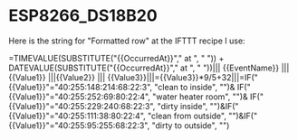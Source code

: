 # ESP8266_DS18B20

Here is the string for "Formatted row" at the IFTTT recipe I use:

=TIMEVALUE(SUBSTITUTE("{{OccurredAt}}"," at ", " ")) + DATEVALUE(SUBSTITUTE("{{OccurredAt}}"," at ", " "))||| {{EventName}} ||| {{Value1}} |||{{Value2}} ||| {{Value3}}|||={{Value3}}*9/5+32|||=IF("{{Value1}}"="40:255:148:214:68:22:3", "clean to inside", "")& IF("{{Value1}}"="40:255:252:69:80:22:4", "water heater room", "")& IF("{{Value1}}"="40:255:229:240:68:22:3", "dirty inside", "")&IF("{{Value1}}"="40:255:111:38:80:22:4", "clean from outside", "")&IF("{{Value1}}"="40:255:95:255:68:22:3", "dirty to outside", "")
